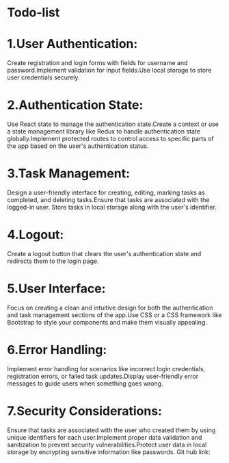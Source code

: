 # Todo-list
# 1.User Authentication:
Create registration and login forms with fields for username and password.Implement validation for input fields.Use local storage to store user credentials securely.
# 2.Authentication State:
Use React state to manage the authentication state.Create a context or use a state management library like Redux to handle authentication state globally.Implement protected routes to control access to specific parts of the app based on the user's authentication status.
# 3.Task Management:
Design a user-friendly interface for creating, editing, marking tasks as completed, and deleting tasks.Ensure that tasks are associated with the logged-in user. Store tasks in local storage along with the user's identifier.
# 4.Logout:
Create a logout button that clears the user's authentication state and redirects them to the login page.
# 5.User Interface:
Focus on creating a clean and intuitive design for both the authentication and task management sections of the app.Use CSS or a CSS framework like Bootstrap to style your components and make them visually appealing.
# 6.Error Handling:
Implement error handling for scenarios like incorrect login credentials, registration errors, or failed task updates.Display user-friendly error messages to guide users when something goes wrong.
# 7.Security Considerations:
Ensure that tasks are associated with the user who created them by using unique identifiers for each user.Implement proper data validation and sanitization to prevent security vulnerabilities.Protect user data in local storage by encrypting sensitive information like passwords.
Git hub link:
